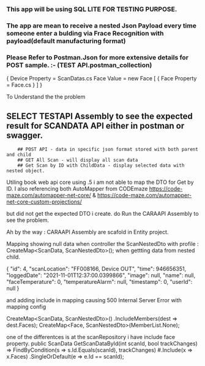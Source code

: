 ### This app will be using SQL LITE FOR TESTING PURPOSE.
### The app are mean to receive a nested Json Payload every time someone enter a bulding via Frace Recognition with payload(default manufacturing format)
### Please Refer to Postman.Json for more extensive details for POST sample. :- (TEST API.postman_collection)

{
	Device Property = ScanDatas.cs
	Face Value = new Face
	[
		{
			Face Property = Face.cs
		}
	]
}

To Understand the the problem
## SELECT TESTAPI Assembly to see the expected result for SCANDATA API either in postman or swagger. 
		## POST API - data in specific json format stored with both parent and child
		## GET All Scan - will display all scan data
		## Get Scan by ID with ChildData - display selected data with nested object.

Utiling book web api core using .5 i am not able to map the DTO for Get by ID.
I also referencing both AutoMapper from CODEmaze 
https://code-maze.com/automapper-net-core/ &  https://code-maze.com/automapper-net-core-custom-projections/

but did not get the expected DTO i create. do Run the CARAAPI Assembly to see the problem.

Ah by the way : CARAAPI Assembly are scafold in Entity project.


Mapping showing null data when controller the  ScanNestedDto with profile : CreateMap<ScanData, ScanNestedDto>(); when gettting data from nested child.

{
    "id": 4,
    "scanLocation": "FF008166, Device OUT",
    "time": 946656351,
    "loggedDate": "2021-11-01T12:37:00.0399866",
    "image": null,
    "name": null,
    "faceTemperature": 0,
    "temperatureAlarm": null,
    "timestamp": 0,
    "userId": null
}

and adding include in mapping causing  500 Internal Server Error with mapping config

CreateMap<ScanData, ScanNestedDto>()
                .IncludeMembers(dest => dest.Faces);
            CreateMap<Face, ScanNestedDto>(MemberList.None);

one of the differentces is at the scanRepository i have include face property.
public ScanData GetScanDataById(int scanId, bool trackChanges) => 
FindByCondition(s => s.Id.Equals(scanId), trackChanges)
#.Include(x => x.Faces)
.SingleOrDefault(e => e.Id == scanId);